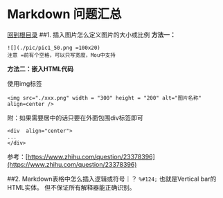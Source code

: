 Markdown 问题汇总
=====
[回到根目录](./README.md)
##1. 插入图片怎么定义图片的大小或比例
**方法一：**

	![](./pic/pic1_50.png =100x20)
	注意 =前有个空格，可以只写宽度，Mou中支持
**方法二：嵌入HTML代码**

使用img标签

 	<img src="./xxx.png" width = "300" height = "200" alt="图片名称" align=center />

附：如果需要居中的话只要在外面包围div标签即可

	<div  align="center">    
	...
	</div>
参考：[https://www.zhihu.com/question/23378396](https://www.zhihu.com/question/23378396)

##2. Markdown表格中怎么插入逻辑或符号｜？
`%#124;`
也就是Vertical bar的HTML实体。
但不保证所有解释器能正确识别。
